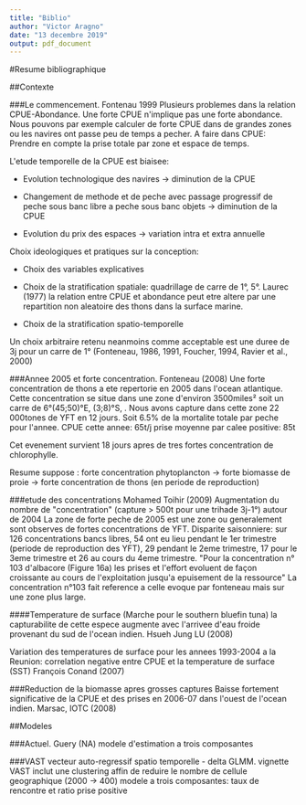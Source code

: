 ```yaml
---
title: "Biblio"
author: "Victor Aragno"
date: "13 decembre 2019"
output: pdf_document
---
```


#Resume bibliographique

##Contexte

###Le commencement. Fontenau 1999
Plusieurs problemes dans la relation CPUE-Abondance.
Une forte CPUE n'implique pas une forte abondance. Nous pouvons par exemple calculer de forte CPUE dans de grandes zones ou les navires ont passe peu de temps a pecher. A faire dans CPUE: Prendre en compte la prise totale par zone et espace de temps.

L'etude temporelle de la CPUE est biaisee:

- Evolution technologique des navires -> diminution de la CPUE

- Changement de methode et de peche avec passage progressif de peche sous banc libre a peche sous banc objets -> diminution de la CPUE

- Evolution du prix des espaces -> variation intra et extra annuelle

Choix ideologiques et pratiques sur la conception:

- Choix des variables explicatives 

- Choix de la stratification spatiale: quadrillage de carre de 1°, 5°. 
Laurec (1977) la relation entre CPUE et abondance peut etre altere par une repartition non aleatoire des thons dans la surface marine.

- Choix de la stratification spatio-temporelle

Un choix arbitraire retenu neanmoins comme acceptable est une duree de 3j pour un carre de 1° (Fonteneau, 1986, 1991, Foucher, 1994, Ravier et al., 2000)

###Annee 2005 et forte concentration. Fonteneau (2008)
Une forte concentration de thons a ete repertorie en 2005 dans l'ocean atlantique. Cette concentration se situe dans une zone d'environ 3500miles² soit un carre de 6°(45;50)°E, (3;8)°S, . Nous avons capture dans cette zone 22 000tones de YFT en 12 jours. Soit 6.5% de la mortalite totale par peche pour l'annee. 
CPUE cette annee: 65t/j
prise moyenne par calee positive: 85t

Cet evenement survient 18 jours apres de tres fortes concentration de chlorophylle.

Resume suppose : forte concentration phytoplancton -> forte biomasse de proie -> forte concentration de thons (en periode de reproduction)

###etude des concentrations Mohamed Toihir (2009)
Augmentation du nombre de "concentration" (capture > 500t pour une trihade 3j-1°) autour de 2004 
La zone de forte peche de 2005 est une zone ou generalement sont observes de fortes concentrations de YFT. 
Disparite saisonniere: sur 126 concentrations bancs libres, 54 ont eu lieu pendant le 1er trimestre (periode de reproduction des YFT), 29 pendant le 2eme trimestre, 17 pour le 3eme trimestre et 26 au cours du 4eme trimestre.
"Pour la concentration n° 103 d'albacore (Figure 16a) les prises et l'effort evoluent de façon croissante au cours de l'exploitation jusqu'a epuisement de la ressource" La concentration n°103 fait reference a celle evoque par fonteneau mais sur une zone plus large.

####Temperature de surface
(Marche pour le southern bluefin tuna) la capturabilite de cette espece augmente avec l'arrivee d'eau froide provenant du sud de l'ocean indien. Hsueh Jung LU (2008)

Variation des temperatures de surface pour les annees 1993-2004 a la Reunion: correlation negative entre CPUE et la temperature de surface (SST) François Conand (2007)

###Reduction de la biomasse apres grosses captures
Baisse fortement significative de la CPUE et des prises en 2006-07 dans l'ouest de l'ocean indien. Marsac, IOTC (2008)

##Modeles

###Actuel. Guery (NA)
modele d'estimation a trois composantes

###VAST vecteur auto-regressif spatio temporelle - delta GLMM. vignette VAST
inclut une clustering affin de reduire le nombre de cellule geographique (2000 -> 400)
modele a trois composantes: taux de rencontre et ratio prise positive
